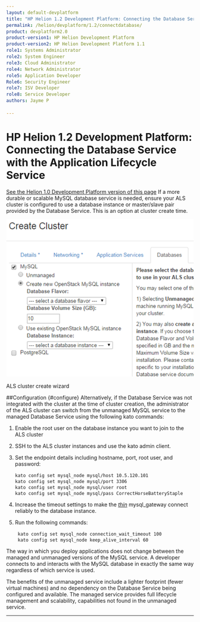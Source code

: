 ```yaml
---
layout: default-devplatform
title: "HP Helion 1.2 Development Platform: Connecting the Database Service with the Application Lifecycle Service"
permalink: /helion/devplatform/1.2/connectdatabase/
product: devplatform2.0
product-version1: HP Helion Development Platform
product-version2: HP Helion Development Platform 1.1
role1: Systems Administrator 
role2: System Engineer
role3: Cloud Administrator
role4: Network Administrator
role5: Application Developer
Role6: Security Engineer
role7: ISV Developer 
role8: Service Developer
authors: Jayme P

---
```

<!--UNDER REVISION-->

# HP Helion 1.2 Development Platform: Connecting the Database Service with the Application Lifecycle Service
[See the Helion 1.0 Development Platform version of this page](/helion/devplatform/connectdatabase/)
If a more durable or scalable MySQL database service is needed, ensure your ALS cluster is configured to use a database instance or master/slave pair provided by the Database Service. This is an option at cluster create time.

<img src="media/databaseALS.png"/>

ALS cluster create wizard

##Configuration {#configure} 
Alternatively, if the Database Service was not integrated with the cluster at the time of cluster creation, the administrator of the ALS cluster can switch from the unmanaged MySQL service to the managed Database Service using the following kato commands:

1. Enable the root user on the database instance you want to join to the ALS cluster
2.	SSH to the ALS cluster instances and use the kato admin client. 
3.	Set the endpoint details including hostname, port, root user, and password:
	
		kato config set mysql_node mysql/host 10.5.120.101
		kato config set mysql_node mysql/port 3306
		kato config set mysql_node mysql/user root
		kato config set mysql_node mysql/pass CorrectHorseBatteryStaple
1. Increase the timeout settings to make the [*thin*](http://code.macournoyer.com/thin/) mysql\_gateway connect reliably to the database instance. 
2. Run the following commands:

    	kato config set mysql_node connection_wait_timeout 100
    	kato config set mysql_node keep_alive_interval 60

The way in which you deploy applications does not change between the managed and unmanaged versions of the MySQL service. A developer connects to and interacts with the MySQL database in exactly the same way regardless of which service is used.

The benefits of the unmanaged service include a lighter footprint (fewer virtual machines) and no dependency on the Database Service being configured and available. The managed service provides full lifecycle management and scalability, capabilities not found in the unmanaged service.

----


 
